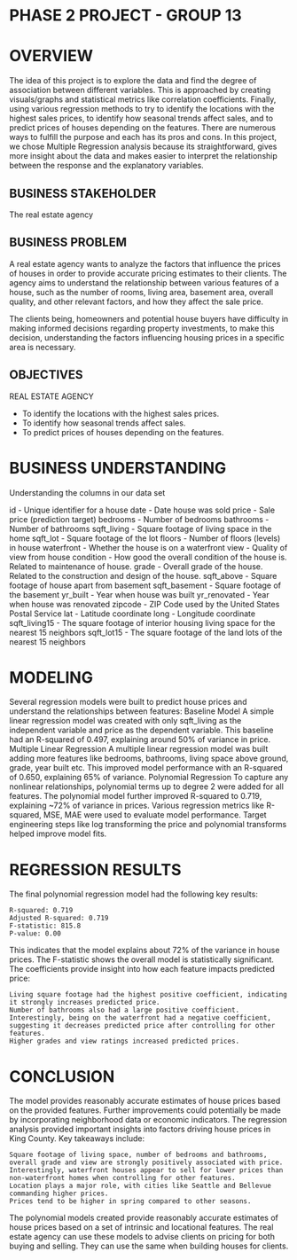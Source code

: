 # PHASE 2 PROJECT - GROUP 13

# OVERVIEW
The idea of this project is to explore the data and find the degree of association between different variables. This is approached by creating visuals/graphs and statistical metrics like correlation coefficients. Finally, using various regression methods to try to identify the locations with the highest sales prices, to identify how seasonal trends affect sales, and to predict prices of houses depending on the features. There are numerous ways to fulfill the purpose and each has its pros and cons. In this project, we chose Multiple Regression analysis because its straightforward, gives more insight about the data and makes easier to interpret the relationship between the response and the explanatory variables.

## BUSINESS STAKEHOLDER
The real estate agency 

## BUSINESS PROBLEM 
A real estate agency wants to analyze the factors that influence the prices of houses in order to provide accurate pricing estimates to their clients. The agency aims to understand the relationship between various features of a house, such as the number of rooms, living area, basement area, overall quality, and other relevant factors, and how they affect the sale price.

The clients being, homeowners and potential house buyers have difficulty in making informed decisions regarding property investments, to make this decision, understanding the factors influencing housing prices in a specific area is necessary.
## OBJECTIVES
REAL ESTATE AGENCY
- To identify the locations with the highest sales prices.
- To identify how seasonal trends affect sales.
- To predict prices of houses depending on the features.

# BUSINESS UNDERSTANDING
Understanding the columns in our data set

id - Unique identifier for a house
date - Date house was sold
price - Sale price (prediction target)
bedrooms - Number of bedrooms
bathrooms - Number of bathrooms
sqft_living - Square footage of living space in the home
sqft_lot - Square footage of the lot
floors - Number of floors (levels) in house
waterfront - Whether the house is on a waterfront
view - Quality of view from house
condition - How good the overall condition of the house is. Related to maintenance of house.
grade - Overall grade of the house. Related to the construction and design of the house.
sqft_above - Square footage of house apart from basement
sqft_basement - Square footage of the basement
yr_built - Year when house was built
yr_renovated - Year when house was renovated
zipcode - ZIP Code used by the United States Postal Service
lat - Latitude coordinate
long - Longitude coordinate
sqft_living15 - The square footage of interior housing living space for the nearest 15 neighbors
sqft_lot15 - The square footage of the land lots of the nearest 15 neighbors


# MODELING
Several regression models were built to predict house prices and understand the relationships between features:
Baseline Model
    A simple linear regression model was created with only sqft_living as the independent variable and price as the dependent variable.
    This baseline had an R-squared of 0.497, explaining around 50% of variance in price.
Multiple Linear Regression
    A multiple linear regression model was built adding more features like bedrooms, bathrooms, living space above ground, grade, year built etc.
    This improved model performance with an R-squared of 0.650, explaining 65% of variance.
Polynomial Regression
    To capture any nonlinear relationships, polynomial terms up to degree 2 were added for all features.
    The polynomial model further improved R-squared to 0.719, explaining ~72% of variance in prices.
Various regression metrics like R-squared, MSE, MAE were used to evaluate model performance. Target engineering steps like log transforming the price and polynomial transforms helped improve model fits.

# REGRESSION RESULTS
The final polynomial regression model had the following key results:

    R-squared: 0.719
    Adjusted R-squared: 0.719
    F-statistic: 815.8
    P-value: 0.00

This indicates that the model explains about 72% of the variance in house prices. The F-statistic shows the overall model is statistically significant.
The coefficients provide insight into how each feature impacts predicted price:

    Living square footage had the highest positive coefficient, indicating it strongly increases predicted price.
    Number of bathrooms also had a large positive coefficient.
    Interestingly, being on the waterfront had a negative coefficient, suggesting it decreases predicted price after controlling for other features.
    Higher grades and view ratings increased predicted prices.


# CONCLUSION
The model provides reasonably accurate estimates of house prices based on the provided features. Further improvements could potentially be made by incorporating neighborhood data or economic indicators.
The regression analysis provided important insights into factors driving house prices in King County. Key takeaways include:

    Square footage of living space, number of bedrooms and bathrooms, overall grade and view are strongly positively associated with price.
    Interestingly, waterfront houses appear to sell for lower prices than non-waterfront homes when controlling for other features.
    Location plays a major role, with cities like Seattle and Bellevue commanding higher prices.
    Prices tend to be higher in spring compared to other seasons.
The polynomial models created provide reasonably accurate estimates of house prices based on a set of intrinsic and locational features. The real estate agency can use these models to advise clients on pricing for both buying and selling. They can use the same when building houses for clients.
